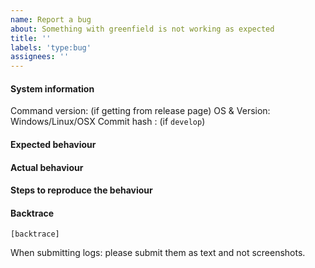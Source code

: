 ```yaml
---
name: Report a bug
about: Something with greenfield is not working as expected
title: ''
labels: 'type:bug'
assignees: ''
---
```


#### System information

Command version: (if getting from release page)
OS & Version: Windows/Linux/OSX
Commit hash : (if `develop`)

#### Expected behaviour


#### Actual behaviour


#### Steps to reproduce the behaviour


#### Backtrace

````
[backtrace]
````

When submitting logs: please submit them as text and not screenshots.